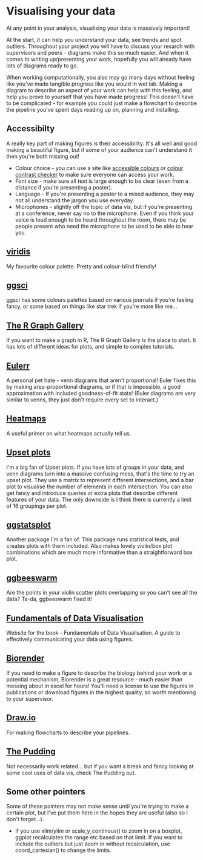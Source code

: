 # Visualising your data

At any point in your analysis, visualising your data is massively important! 

At the start, it can help you understand your data, see trends and spot outliers. Throughout your project you will have to discuss your resarch with supervisors and peers - diagrams make this so much easier. And when it comes to writing up/presenting your work, hopefully you will already have lots of diagrams ready to go.

When working computationally, you also may go many days without feeling like you've made tangible progress like you would in wet lab. Making a diagram to describe an aspect of your work can help with this feeling, and help you prove to yourself that you have made progress! This doesn't have to be complicated - for example you could just make a flowchart to describe the pipeline you've spent days reading up on, planning and installing.

## Accessibilty

A really key part of making figures is their accessibility. It's all well and good making a beautiful figure, but if some of your audience can't understand it then you're both missing out!

* Colour choice - you can use a site like [accessible colours](https://accessible-colors.com/) or [colour contrast checker](https://colourcontrast.cc/) to make sure everyone can access your work. 
* Font size - make sure all text is large enough to be clear (even from a distance if you're presenting a poster).
* Language - If you're presenting a poster to a mixed audience, they may not all understand the jargon you use everyday.
* Microphones - slightly off the topic of data vis, but if you're presenting at a conference, never say no to the microphone. Even if you think your voice is loud enough to be heard throughout the room, there may be people present who need the microphone to be used to be able to hear you.

## [viridis](https://cran.r-project.org/web/packages/viridis/vignettes/intro-to-viridis.html)

My favourite colour palette. Pretty and colour-blind friendly!

## [ggsci](https://cran.r-project.org/web/packages/ggsci/vignettes/ggsci.html)

ggsci has some colours palettes based on various journals if you're feeling fancy, or some based on things like star trek if you're more like me...

## [The R Graph Gallery](https://www.r-graph-gallery.com/)

If you want to make a graph in R, The R Graph Gallery is the place to start. It has lots of different ideas for plots, and simple to complex tutorials.

## [Eulerr](https://github.com/jolars/eulerr)

A personal pet hate - venn diagrams that aren't proportional! Euler fixes this by making area-proportional diagrams, or if that is impossible, a good approximation with included goodness-of-fit stats!
(Euler diagrams are very similar to venns, they just don't require every set to interact.)

## [Heatmaps](http://www.opiniomics.org/you-probably-dont-understand-heatmaps/)

A useful primer on what heatmaps actually tell us.

## [Upset plots](https://github.com/hms-dbmi/UpSetR)

I'm a big fan of Upset plots. If you have lots of groups in your data, and venn diagrams turn into a massive confusing mess, that's the time to try an upset plot. They use a matrix to represent different intersections, and a bar plot to visualise the number of elements in each intersection. You can also get fancy and introduce queries or extra plots that describe different features of your data. The only downside is I think there is currently a limit of 16 groupings per plot.

## [ggstatsplot](https://indrajeetpatil.github.io/ggstatsplot/)

Another package I'm a fan of. This package runs statistical tests, and creates plots with them included. Also makes lovely violin/box plot combinations which are much more informative than a straightforward box plot.

## [ggbeeswarm](https://github.com/eclarke/ggbeeswarm)

Are the points in your violin scatter plots overlapping so you can't see all the data? Ta-da, ggbeeswarm fixed it!

## [Fundamentals of Data Visualisation](https://clauswilke.com/dataviz/)

Website for the book - Fundamentals of Data Visualisation. A guide to effectively communicating your data using figures.

## [Biorender](https://biorender.com/)

If you need to make a figure to describe the biology behind your work or a potential mechanism, Biorender is a great resource - much easier than messing about in excel for hours! You'll need a license to use the figures in publications or download figures in the highest quality, so worth mentioning to your supervisor.

## [Draw.io](https://www.draw.io/index.html)

For making flowcharts to describe your pipelines.

## [The Pudding](https://pudding.cool/)

Not necessarily work related... but if you want a break and fancy looking at some cool uses of data vis, check The Pudding out.

## Some other pointers

Some of these pointers may not make sense until you're trying to make a certain plot, but I've put them here in the hopes they are useful (also so I don't forget...).

* If you use xlim/ylim or scale_y_continous() to zoom in on a boxplot, ggplot recalculates the range etc based on that limit. If you want to include the outliers but just zoom in without recalculation, use coord_cartesian() to change the limits.
